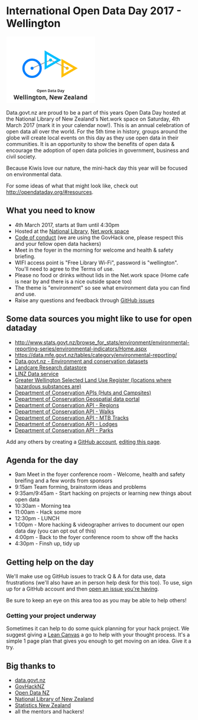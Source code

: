 # International Open Data Day 2017 - Wellington

![Open data day wellington 2017](oddwelly-logo.png)

Data.govt.nz are proud to be a part of this years Open Data Day hosted at the National Library of New Zealand's Net.work space on Saturday, 4th March 2017 (mark it in your calendar now!). This is an annual celebration of open data all over the world. For the 5th time in history, groups around the globe will create local events on this day as they use open data in their communities. It is an opportunity to show the benefits of open data & encourage the adoption of open data policies in government, business and civil society.

Because Kiwis love our nature, the mini-hack day this year will be focused on environmental data.

For some ideas of what that might look like, check out http://opendataday.org/#resources.



## What you need to know

 - 4th March 2017, starts at 9am until 4:30pm
 - Hosted at the [National Library](https://www.google.co.nz/maps/place/National+Library/@-41.2768239,174.7757755,17z/data=!3m1!4b1!4m5!3m4!1s0x6d38ae2948146487:0xa3762b6d3b3e919c!8m2!3d-41.2768239!4d174.7779642), [Net.work space](https://natlib.govt.nz/visiting/wellington/network)
 - [Code of conduct](http://govhack.org.nz/resources/code-of-conduct/ ) (we are using the GovHack one, please respect this and your fellow open data hackers)
 - Meet in the foyer in the morning for welcome and health & safety briefing.
 - WIFI access point is "Free Library Wi-Fi", password is "wellington". You'll need to agree to the Terms of use.
 - Please no food or drinks without lids in the Net.work space (Home cafe is near by and there is a nice outside space too)
 - The theme is "environment" so see what environment data you can find and use.
 - Raise any questions and feedback through [GitHub issues](https://github.com/data-govt-nz/odd17/issues/new)
 
## Some data sources you might like to use for open dataday

 - http://www.stats.govt.nz/browse_for_stats/environment/environmental-reporting-series/environmental-indicators/Home.aspx
 - https://data.mfe.govt.nz/tables/category/environmental-reporting/
 - [Data.govt.nz - Environment and conservation datasets](https://data.govt.nz/search?q=&CategoryID=8)
 - [Landcare Research datastore](https://datastore.landcareresearch.co.nz/)
 - [LINZ Data service](https://data.linz.govt.nz/)
 - [Greater Wellington Selected Land Use Register (locations where hazardous substances are)](http://mapping.gw.govt.nz/arcgis/rest/services/GW/Our_Environment_P/MapServer/39/)
 - [Department of Conservation APIs (Huts and Campsites)](http://www.doc.govt.nz/api)
 - [Department of Conservation Geospatial data portal](http://geoportal.doc.govt.nz/geoportal/catalog/main/home.page)
 - [Department of Conservation API - Regions](http://www.doc.govt.nz/api/profiles/regions)
 - [Department of Conservation API - Walks](http://www.doc.govt.nz/api/profiles/walks)
 - [Department of Conservation API - MTB Tracks](http://www.doc.govt.nz/api/profiles/cycling)
 - [Department of Conservation API - Lodges](http://www.doc.govt.nz/api/profiles/lodges)
 - [Department of Conservation API - Parks](http://www.doc.govt.nz/api/profiles/parks)


 Add any others by creating a [GitHub account](https://github.com/join), [editing this page](https://github.com/data-govt-nz/odd17/edit/master/README.md).

## Agenda for the day
 - 9am Meet in the foyer conference room - Welcome, health and safety breifing and a few words from sponsors
 - 9:15am Team forming, brainstorm ideas and problems
 - 9:35am/9:45am - Start hacking on projects or learning new things about open data
 - 10:30am - Morning tea
 - 11:00am - Hack some more
 - 12:30pm - LUNCH
 - 1:00pm - More hacking & videographer arrives to document our open data day (you can opt out of this)
 - 4:00pm - Back to the foyer conference room to show off the hacks
 - 4:30pm - Finsh up, tidy up

## Getting help on the day
We'll make use og GitHub issues to track Q & A for data use, data frustrations (we'll also have an in person help desk for this too). To use, sign up for a GitHub account and then [open an issue you're having](https://github.com/data-govt-nz/odd17/issues/new).

Be sure to keep an eye on this area too as you may be able to help others!

### Getting your project underway
Sometimes it can help to do some quick planning for your hack project. We suggest giving a [Lean Canvas](http://socialleancanvas.com/) a go to help with your thought process. It's a simple 1 page plan that gives you enough to get moving on an idea. Give it a try.


## Big thanks to
 - [data.govt.nz](http://www.data.govt.nz)
 - [GovHackNZ](http://govhack.org.nz/)
 - [Open Data NZ](https://www.data.govt.nz/toolkit/open-data-in-new-zealand/open-data-nz/)
 - [National Library of New Zealand](https://natlib.govt.nz/)
 - [Statistics New Zealand](http://www.stats.govt.nz/)
 - all the mentors and hackers!

